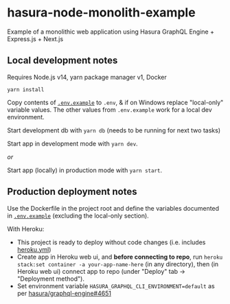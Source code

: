 # hasura-node-monolith-example

Example of a monolithic web application using Hasura GraphQL Engine + Express.js + Next.js

## Local development notes

Requires Node.js v14, yarn package manager v1, Docker

`yarn install`

Copy contents of [`.env.example`](./.env.example) to `.env`, & if on Windows replace "local-only" variable values.
The other values from `.env.example` work for a local dev environment.

Start development db with `yarn db` (needs to be running for next two tasks)

Start app in development mode with `yarn dev`.

*or*

Start app (locally) in production mode with `yarn start`.

## Production deployment notes

Use the Dockerfile in the project root
and define the variables documented in [`.env.example`](./.env.example)
(excluding the local-only section).

With Heroku:

- This project is ready to deploy without code changes (i.e. includes [heroku.yml](./heroku.yml))
- Create app in Heroku web ui, and **before connecting to repo**,
run `heroku stack:set container -a your-app-name-here` (in any directory),
then (in Heroku web ui) connect app to repo (under "Deploy" tab -> "Deployment method").
- Set environment variable `HASURA_GRAPHQL_CLI_ENVIRONMENT=default` as per
[hasura/graphql-engine#4651](https://github.com/hasura/graphql-engine/issues/4651#issuecomment-623414531)

